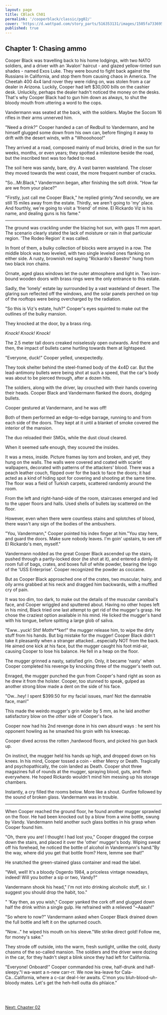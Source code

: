 ```yaml
---
layout: page
title: CBlack Ch01
permalink: '/cooperblack/classic/pg02/'
cover: 'https://d.wattpad.com/story_parts/516353131/images/1505fa733695f8e5378031910278.jpg'
published: true
---
```


## Chapter 1: Chasing ammo

Cooper Black was travelling back to his home lodgings, with two NATO soldiers, and a driver with an 'Avalon' haircut - and glazed yellow-tinted sun shades - named Exos Luke. They were bound to fight back against the Russians in California, and stop them from causing chaos in America. The Cheetah 400 4x4 land rover they were riding on, was stolen from a car dealer in Arizona. Luckily, Cooper had left $30,000 bills on the cashier desk. Unluckily, perhaps the dealer hadn't noticed the money on the desks. That's why Cooper Black had to gun him down as always, to shut the bloody mouth from uttering a word to the cops.

Vandermann was seated at the back, with the soldiers. Maybe the Socom 16 rifles in their arms unnerved him.

"Need a drink?" Cooper handed a can of Redbull to Vandermann, and he himself glugged some down from his own can, before flinging it away to drift with the desert winds, with a "Whooohooo!"

They arrived at a road, composed mainly of mud bricks, dried in the sun for weeks, months, or even years; they spotted a milestone beside the road, but the inscribed text was too faded to read.

The soil here was sandy, bare, dry. A vast barren wasteland. The closer they moved towards the west coast, the more frequent number of cracks.

"So...Mr.Black," Vandermann began, after finishing the soft drink. "How far are we from your place?"

"Firstly, just call me Cooper Black," he replied grimly."And secondly, we are still 15 miles away from the estate. Thirdly, we aren't going to 'my' place. And fourthly, we're going to visit a 'friend' of mine. El Rickardo Viz is his name, and dealing guns is his fame."

***

The ground was crackling under the blazing hot sun, with gaps 11 mm apart. The scenario clearly stated the lack of moisture or rain in that particular region. 'The Rodeo Region' it was called.

In front of them, a bulky collection of blocks were arrayed in a row. The middle block was two leveled, with two single leveled ones flanking on either side. A rusty, brownish red saying "Rickardo's Baestro" hung from two black iron chains.

Ornate, aged glass windows let the outer atmosphere and light in. Two iron-bound wooden doors with brass rings were the only entrance to this estate.

Sadly, the 'lonely' estate lay surrounded by a vast wasteland of desert. The glaring sun reflected off the windows, and the solar panels perched on top of the rooftops were being overcharged by the radiation.

"So this is Viz's estate, huh?" Cooper's eyes squinted to make out the outlines of the bulky mansion.

They knocked at the door, by a brass ring.

*Knock! Knock! Knock!*

The 2.5 meter tall doors creaked noiselessly open outwards. And there and then, the impact of bullets came hurtling towards them at lightspeed.

"Everyone, duck!" Cooper yelled, unexpectedly.

They took shelter behind the steel-framed body of the 4x4D car. But the lead-antimony bullets were being shot at such a speed, that the car's body was about to be pierced through, after a dozen hits.

The soldiers, along with the driver, lay crouched with their hands covering their heads. Cooper Black and Vandermann flanked the doors, dodging bullets.

Cooper gestured at Vandermann, and he was off!

Both of them performed an edge-to-edge barrage, running to and from each side of the doors. They kept at it until a blanket of smoke covered the interior of the mansion.

The duo reloaded their SMGs, while the dust cloud cleared.

When it seemed safe enough, they scoured the insides.

It was a mess, inside. Picture frames lay torn and broken, and yet, they hung on the walls. The walls were covered and coated with scarlet wallpapers, decorated with patterns of the attackers' blood. There was a peach leather couch, flipped over for the back to face the doors; it had acted as a kind of hiding spot for covering and shooting at the same time. The floor was a field of Turkish carpets, scattered randomly around the room.

From the left and right-hand-side of the room, staircases emerged and led to the upper floors and halls. Used shells of bullets lay scattered on the floor.

However, even when there were countless stains and splotches of blood, there wasn't any sign of the bodies of the ambushers.

"You, Vandermann," Cooper pointed his index finger at him."You stay here, and guard the doors. Make sure nobody leaves. I'm goin' upstairs, to see off El Rickardo's men, myself."

Vandermann nodded as the great Cooper Black ascended up the stairs, pushed through a partly-locked door (he shot at it), and entered a dimly-lit room full of bags, crates, and boxes full of white powder, bearing the logo of the 'USS Enterprise'. Cooper recognized the powder as coccaine.

But as Cooper Black approached one of the crates, two muscular, hairy, and oily arms grabbed at his neck and dragged him backwards, with a muffled cry of pain.

It was too dim, too dark, to make out the details of the muscular cannibal's face, and Cooper wriggled and sputtered about. Having no other hopes left in his mind, Black tried one last attempt to get rid of the mugger's grasp. He chose the craziest option available in his mind. He licked the mugger's hand with his tongue, before spitting a large glob of saliva.

"Eww...yuck! Sh*t! Moth*r*\*ker!" the mugger release him, to wipe the dirty stuff from his hands. But big mistake for the mugger! Cooper Black didn't take it pleasantly when a stranger attacked...especially NOT from the back. He aimed one kick at his face, but the mugger caught his foot mid-air, causing Cooper to lose his balance. He fell in a heap on the floor.

The mugger grinned a nasty, satisfied grin. Only, it became 'nasty' when Cooper completed his revenge by knocking three of the mugger's teeth out.

Enraged, the mugger punched the gun from Cooper's hand right as soon as he drew it from the holster. Cooper, too stunned to speak, gulped as another strong blow made a dent on the side of his face.

"Ow...hey! I spent $399.50 for my facial issues, man! Not the damnable face, man!"

This made the weirdo mugger's grin wider by 5 mm, as he laid another satisfactory blow on the *other* side of Cooper's face.

Cooper now had his 2nd revenge done in his own absurd ways : he sent his opponent howling as he smashed his groin with his kneecap.

Cooper dived across the rotten ,hardwood floors, and picked his gun back up.

On instinct, the mugger held his hands up high, and dropped down on his knees. In his mind, Cooper tossed a coin - either Mercy or Death. Tragically and psychopathically, the coin landed as Death. Cooper shot three magazines full of rounds at the mugger, spraying blood, guts, and flesh everywhere. He hoped Rickardo wouldn't mind him messing up his storage chambers.

Instantly, a cry filled the rooms below. More like a shout. Gunfire followed by the sound of broken glass. Vandermann was in trouble.

***

When Cooper reached the ground floor, he found another mugger sprawled on the floor. He had been knocked out by a blow from a wine bottle, swung by Vandy. Vandermann held another such glass bottles in his grasp when Cooper found him.

"Oh, there you are! I thought I had lost you," Cooper dragged the corpse down the stairs, and placed it over the 'other' mugger's body. Wiping sweat off his forehead, he noticed the bottle of alcohol in Vandermann's hand."By the way, where did you get that bottle from? Here, lemme see that!"

He snatched the green-stained glass container and read the label.

"Well, well! It's a bloody Osgerdo 1984, a priceless vintage nowadays, indeed! Will you bother a sip or two, Vandy?"

Vandermann shook his head," I'm not into drinking alcoholic stuff, sir. I suggest you should drop the habit, too."

" 'Kay then, as you wish," Cooper yanked the cork off and glugged down half the drink within a single gulp. He refrained with a relieved "~Aaaah!"

"So where to now?" Vandermann asked when Cooper Black drained down the full bottle and left it on the upturned couch.

"Now..." he wiped his mouth on his sleeve."We strike direct gold! Follow me, for money's sake."

They strode off outside, into the warm, fresh sunlight, unlike the cold, dusty chasms of the so-called mansion. The soldiers and the driver were dozing in the car, for they hadn't slept a blink since they had left for California.

"Everyone! Onboard!" Cooper commanded his crew, half-drunk and half-sleepy."I wa-want a n-new carr-rr. We now lea-leave for Cala-Ca...California, where a c-car deal-l-ler awaits. C'mon you bluh-blood-uh-bloody mates. Let's get the heh-hell outta dis phlaice."

<br /><br />

<a href="cooperblack/classic/pg03">Next: Chapter 02</a>
